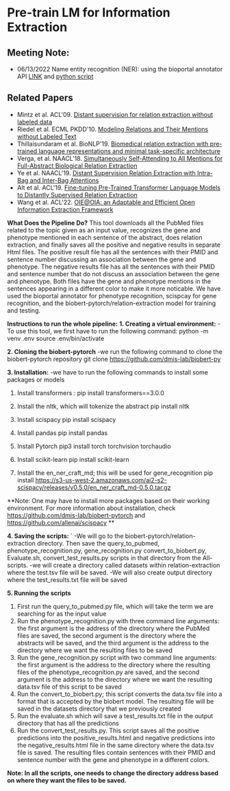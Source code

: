 # Pre-train LM for Information Extraction

## Meeting Note:
- 06/13/2022
Name entity recognition (NER): using the bioportal annotator API [LINK](http://data.bioontology.org/documentation) and [python script](https://github.com/ncbo/ncbo_rest_sample_code/blob/master/python/python3/annotate_text.py)

## Related Papers
- Mintz et al. ACL'09. [Distant supervision for relation extraction without labeled data](https://aclanthology.org/P09-1113.pdf)
- Riedel et al. ECML PKDD'10. [Modeling Relations and Their Mentions without
Labeled Text](https://link.springer.com/content/pdf/10.1007/978-3-642-15939-8_10.pdf)
- Thillaisundaram et al. BioNLP'19. [Biomedical relation extraction with pre-trained language representations
and minimal task-specific architecture](https://aclanthology.org/D19-5713.pdf)
- Verga, et al. NAACL'18. [Simultaneously Self-Attending to All Mentions for
Full-Abstract Biological Relation Extraction](https://aclanthology.org/N18-1080.pdf)
- Ye et al. NAACL'19. [Distant Supervision Relation Extraction with Intra-Bag
and Inter-Bag Attentions](https://aclanthology.org/N19-1288.pdf)
- Alt et al. ACL'19. [Fine-tuning Pre-Trained Transformer Language Models to Distantly
Supervised Relation Extraction](https://aclanthology.org/P19-1134.pdf)
- Wang et al. ACL'22. [OIE@OIA: an Adaptable and Efficient Open Information Extraction
Framework](https://aclanthology.org/2022.acl-long.430.pdf)









**What Does the Pipeline Do?**
This tool downloads all the PubMed files related to the topic given as an input value, recognizes the gene and phenotype mentioned in each sentence of the abstract, does relation extraction, and finally saves all the positive and negative results in separate Html files. The positive result file has all the sentences with their PMID and sentence number discussing an association between the gene and phenotype. The negative results file has all the sentences with their PMID and sentence number that do not discuss an association between the gene and phenotype. Both files have the gene and phenotype mentions in the sentences appearing in a different color to make it more noticable. We have used the bioportal annotator for phenotype recognition, scispcay for gene recognition, and the biobert-pytorch/relation-extraction model for training and testing. 




**Instructions to run the whole pipeline:**
**1. Creating a virtual environment:**
-To use this tool, we first have to run the following command:
python -m venv .env
source .env/bin/activate






**2. Cloning the biobert-pytorch**
-we run the following command to clone the biobert-pytorch repository 
git clone https://github.com/dmis-lab/biobert-py





**3. Installation:**
  -we have to run the following commands to install some packages or models
  1. Install transformers :
  pip install transformers==3.0.0

  2. Install the nltk, which will tokenize the abstract
  pip install nltk

  3. Install scispacy
  pip install scispacy

  4. Install pandas
  pip install pandas

  5. Install Pytorch
  pip3 install torch torchvision torchaudio

  6. Install scikit-learn
  pip install scikit-learn

  7. Install the en_ner_craft_md; this will be used for gene_recognition
  pip install https://s3-us-west-2.amazonaws.com/ai2-s2-scispacy/releases/v0.5.0/en_ner_craft_md-0.5.0.tar.gz

**Note: One may have to install more packages based on their working environment. For more information about installation, check https://github.com/dmis-lab/biobert-pytorch and https://github.com/allenai/scispacy **





**4. Saving the scripts:**
` -We will go to the biobert-pytorch/relation-extraction directory. Then save the query_to_pubmed, phenotype_recognition.py, gene_recognition.py convert_to_biobert.py, Evaluate.sh, convert_test_results.py scripts in that directory from the All-scripts.
  -we will create a directory called datasets within relation-extraction where the test.tsv file will be saved.
  -We will also create output directory where the test_results.txt file will be saved
  
  




**5. Running the scripts**
  1. First run the query_to_pubmed.py file, which will take the term we are searching for as the input value
  2. Run the phenotype_recognition.py with three command line arguments: the first argument is the address of the directory where the PubMed files are saved, the second argument is the directory where the abstracts will be saved, and the third argument is the address to the directory where we want the resulting files to be saved
  3. Run the gene_recognition.py script with two command line arguments: the first argument is the address to the directory where the resulting files of the phenotype_recognition.py are saved, and the second argument is the address to the directory where we want the resulting data.tsv file of this script to be saved
  4. Run the convert_to_biobert.py; this script converts the data.tsv file into a format that is accepted by the biobert model. The resulting file will be saved in the datasets directory that we previously created
  5. Run the evaluate.sh which will save a test_results.txt file in the output directory that has all the predictions
  6. Run the convert_test_results.py. This script saves all the positive predictions into the positive_results.html and negative predictions into the negative_results.html file in the same directory where the data.tsv file is saved. The resulting files contain sentences with their PMID and sentence number with the gene and phenotype in a different colors. 
  
  
**Note: In all the scripts, one needs to change the directory address based on where they want the files to be saved.** 
  






  
